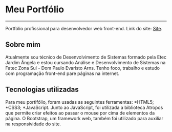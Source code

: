 # Meu Portfólio
 ---
 Portfólio profissional para desenvolvedor web front-end.
 Link do site: [Site](https://luisfernandoalima.github.io/portfolio/).
 ## Sobre mim
 Atualmente sou técnico de Desenvolvimento de Sistemas formado pela Etec Jardim Ângela e estou cursando Análise e Desenvolvimento de Sistemas na Fatec Zona Sul - Dom Paulo Evaristo Arns.
Tenho foco, trabalho e estudo com programação front-end pare páginas na internet.

## Tecnologias utilizadas
Para meu portifólio, foram usadas as seguintes ferramentas:
*HTML5;
*CSS3;
*JavaScript.
Junto ao JavaScript, foi utilizada a biblioteca Atropos que permite criar efeitos ao passar o mouse por cima de elementos da página.
O Bootstrap, um framework web, também foi utilizado para auxiliar na responsividade do site. 